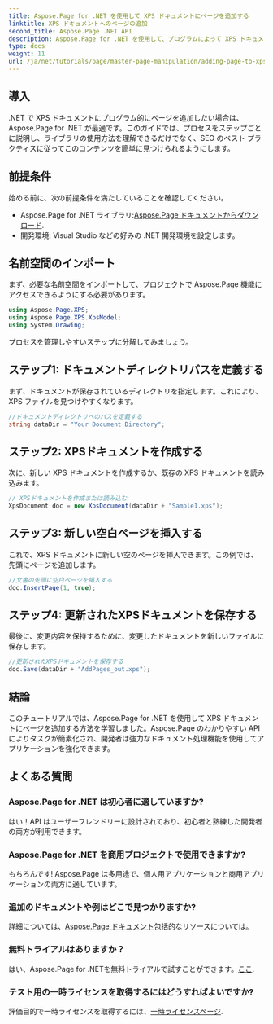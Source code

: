 ```yaml
---
title: Aspose.Page for .NET を使用して XPS ドキュメントにページを追加する
linktitle: XPS ドキュメントへのページの追加
second_title: Aspose.Page .NET API
description: Aspose.Page for .NET を使用して、プログラムによって XPS ドキュメントにページを追加する方法を学びます。この包括的なガイドでは、前提条件、コード例、FAQ について説明します。
type: docs
weight: 11
url: /ja/net/tutorials/page/master-page-manipulation/adding-page-to-xps-document/
---
```

## 導入

.NET で XPS ドキュメントにプログラム的にページを追加したい場合は、Aspose.Page for .NET が最適です。このガイドでは、プロセスをステップごとに説明し、ライブラリの使用方法を理解できるだけでなく、SEO のベスト プラクティスに従ってこのコンテンツを簡単に見つけられるようにします。

## 前提条件

始める前に、次の前提条件を満たしていることを確認してください。

-  Aspose.Page for .NET ライブラリ:[Aspose.Page ドキュメントからダウンロード](https://reference.aspose.com/page/net/).
- 開発環境: Visual Studio などの好みの .NET 開発環境を設定します。

## 名前空間のインポート

まず、必要な名前空間をインポートして、プロジェクトで Aspose.Page 機能にアクセスできるようにする必要があります。

```csharp
using Aspose.Page.XPS;
using Aspose.Page.XPS.XpsModel;
using System.Drawing;
```

プロセスを管理しやすいステップに分解してみましょう。

## ステップ1: ドキュメントディレクトリパスを定義する

まず、ドキュメントが保存されているディレクトリを指定します。これにより、XPS ファイルを見つけやすくなります。

```csharp
//ドキュメントディレクトリへのパスを定義する
string dataDir = "Your Document Directory";
```

## ステップ2: XPSドキュメントを作成する

次に、新しい XPS ドキュメントを作成するか、既存の XPS ドキュメントを読み込みます。

```csharp
// XPSドキュメントを作成または読み込む
XpsDocument doc = new XpsDocument(dataDir + "Sample1.xps");
```

## ステップ3: 新しい空白ページを挿入する

これで、XPS ドキュメントに新しい空のページを挿入できます。この例では、先頭にページを追加します。

```csharp
//文書の先頭に空白ページを挿入する
doc.InsertPage(1, true);
```

## ステップ4: 更新されたXPSドキュメントを保存する

最後に、変更内容を保持するために、変更したドキュメントを新しいファイルに保存します。

```csharp
//更新されたXPSドキュメントを保存する
doc.Save(dataDir + "AddPages_out.xps");
```

## 結論

このチュートリアルでは、Aspose.Page for .NET を使用して XPS ドキュメントにページを追加する方法を学習しました。Aspose.Page のわかりやすい API によりタスクが簡素化され、開発者は強力なドキュメント処理機能を使用してアプリケーションを強化できます。

## よくある質問

### Aspose.Page for .NET は初心者に適していますか?

はい！API はユーザーフレンドリーに設計されており、初心者と熟練した開発者の両方が利用できます。

### Aspose.Page for .NET を商用プロジェクトで使用できますか?

もちろんです! Aspose.Page は多用途で、個人用アプリケーションと商用アプリケーションの両方に適しています。

### 追加のドキュメントや例はどこで見つかりますか?

詳細については、[Aspose.Page ドキュメント](https://reference.aspose.com/page/net/)包括的なリソースについては。

### 無料トライアルはありますか？

はい、Aspose.Page for .NETを無料トライアルで試すことができます。[ここ](https://releases.aspose.com/).

### テスト用の一時ライセンスを取得するにはどうすればよいですか?

評価目的で一時ライセンスを取得するには、[一時ライセンスページ](https://purchase.conholdate.com/temporary-license/).